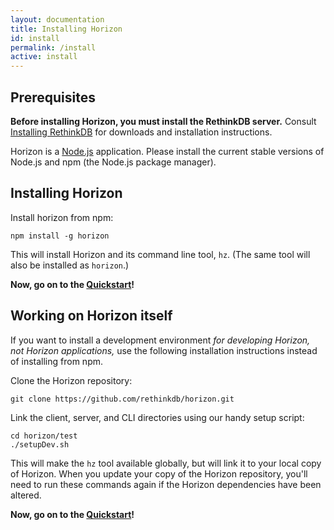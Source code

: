 ```yaml
---
layout: documentation
title: Installing Horizon
id: install
permalink: /install
active: install
---
```


## Prerequisites

**Before installing Horizon, you must install the RethinkDB server.** Consult [Installing RethinkDB][ir] for downloads and installation instructions.

[ir]: http://rethinkdb.com/docs/install/

Horizon is a [Node.js][njs] application. Please install the current stable versions of Node.js and npm (the Node.js package manager).

[njs]: https://nodejs.org/

## Installing Horizon

Install horizon from npm:

    npm install -g horizon

This will install Horizon and its command line tool, `hz`. (The same tool will also be installed as `horizon`.)

**Now, go on to the [Quickstart][q]!**

[q]: /docs/quickstart

## Working on Horizon itself

If you want to install a development environment _for developing Horizon, not Horizon applications,_ use the following installation instructions instead of installing from npm.

Clone the Horizon repository:

    git clone https://github.com/rethinkdb/horizon.git

Link the client, server, and CLI directories using our handy setup script:

    cd horizon/test
    ./setupDev.sh

This will make the `hz` tool available globally, but will link it to your local copy of Horizon. When you update your copy of the Horizon repository, you'll need to run these commands again if the Horizon dependencies have been altered.

**Now, go on to the [Quickstart][q]!**

